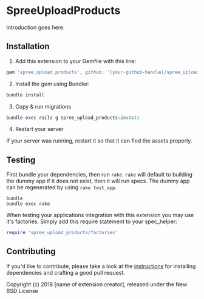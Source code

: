 SpreeUploadProducts
===================

Introduction goes here.

## Installation

1. Add this extension to your Gemfile with this line:
  ```ruby
  gem 'spree_upload_products', github: '[your-github-handle]/spree_upload_products'
  ```

2. Install the gem using Bundler:
  ```ruby
  bundle install
  ```

3. Copy & run migrations
  ```ruby
  bundle exec rails g spree_upload_products:install
  ```

4. Restart your server

  If your server was running, restart it so that it can find the assets properly.

## Testing

First bundle your dependencies, then run `rake`. `rake` will default to building the dummy app if it does not exist, then it will run specs. The dummy app can be regenerated by using `rake test_app`.

```shell
bundle
bundle exec rake
```

When testing your applications integration with this extension you may use it's factories.
Simply add this require statement to your spec_helper:

```ruby
require 'spree_upload_products/factories'
```


## Contributing

If you'd like to contribute, please take a look at the
[instructions](CONTRIBUTING.md) for installing dependencies and crafting a good
pull request.

Copyright (c) 2018 [name of extension creator], released under the New BSD License
